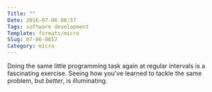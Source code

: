 ```yaml
---
Title: ""
Date: 2016-07-06 06:57
Tags: software development
Template: formats/micro
Slug: 07-06-0657
Category: micro
---
```


Doing the same little programming task again at regular intervals is a fascinating exercise. Seeing how you've learned to tackle the same problem, but *better*, is illuminating.
